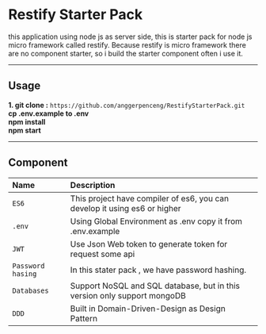 # Restify Starter Pack
this application using node js as server side, this is starter
pack for node js micro framework called restify. Because
restify is micro framework there are no component starter,
so i build the starter component often i use it.

---

## Usage

**1. git clone :** `https://github.com/anggerpenceng/RestifyStarterPack.git` <br>
**cp .env.example to .env** <br>
**npm install** <br>
**npm start**

---

## Component

| Name                | Description  |
| :-----------------  | :------------- |
| `ES6`               | This project have compiler of es6, you can develop it using es6 or higher|
| `.env`              | Using Global Environment as .env copy it from .env.example |
| `JWT`               | Use Json Web token to generate token for request some api |
| `Password hasing`   | In this stater pack , we have password hashing. |
| `Databases`         | Support NoSQL and SQL database, but in this version only support mongoDB |
| `DDD`               | Built in Domain-Driven-Design as Design Pattern |
